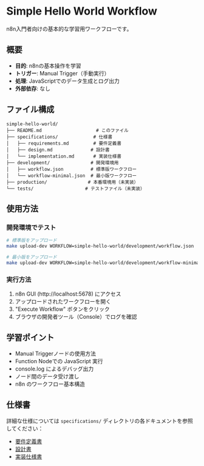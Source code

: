 # Simple Hello World Workflow

n8n入門者向けの基本的な学習用ワークフローです。

## 概要

- **目的**: n8nの基本操作を学習
- **トリガー**: Manual Trigger（手動実行）
- **処理**: JavaScriptでのデータ生成とログ出力
- **外部依存**: なし

## ファイル構成

```
simple-hello-world/
├── README.md                    # このファイル
├── specifications/             # 仕様書
│   ├── requirements.md         # 要件定義書
│   ├── design.md              # 設計書
│   └── implementation.md       # 実装仕様書
├── development/               # 開発環境用
│   ├── workflow.json          # 標準版ワークフロー
│   └── workflow-minimal.json  # 最小版ワークフロー
├── production/               # 本番環境用（未実装）
└── tests/                   # テストファイル（未実装）
```

## 使用方法

### 開発環境でテスト
```bash
# 標準版をアップロード
make upload-dev WORKFLOW=simple-hello-world/development/workflow.json

# 最小版をアップロード
make upload-dev WORKFLOW=simple-hello-world/development/workflow-minimal.json
```

### 実行方法
1. n8n GUI (http://localhost:5678) にアクセス
2. アップロードされたワークフローを開く
3. "Execute Workflow" ボタンをクリック
4. ブラウザの開発者ツール（Console）でログを確認

## 学習ポイント

- Manual Triggerノードの使用方法
- Function Nodeでの JavaScript 実行
- console.log によるデバッグ出力
- ノード間のデータ受け渡し
- n8n のワークフロー基本構造

## 仕様書

詳細な仕様については `specifications/` ディレクトリの各ドキュメントを参照してください：

- [要件定義書](./specifications/requirements.md)
- [設計書](./specifications/design.md)
- [実装仕様書](./specifications/implementation.md)